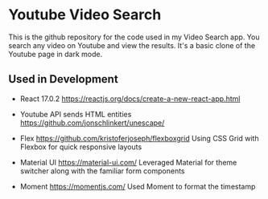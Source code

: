 # Youtube Video Search

This is the github repository for the code used in my Video Search app. You search any video on Youtube and view the results. It's a basic clone of the Youtube page in dark mode. 

## Used in Development

* React 17.0.2 https://reactjs.org/docs/create-a-new-react-app.html

* Youtube API sends HTML entities https://github.com/jonschlinkert/unescape/

* Flex https://github.com/kristoferjoseph/flexboxgrid
Using CSS Grid with Flexbox for quick responsive layouts

* Material UI https://material-ui.com/
Leveraged Material for theme switcher along with the familiar form components

* Moment https://momentjs.com/
Used Moment to format the timestamp 
